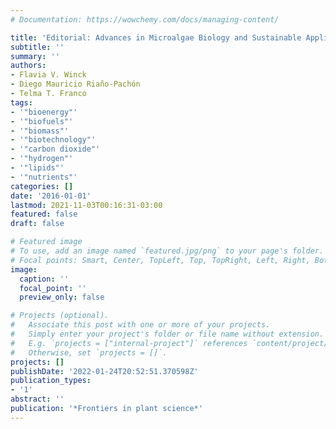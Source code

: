```yaml
---
# Documentation: https://wowchemy.com/docs/managing-content/

title: 'Editorial: Advances in Microalgae Biology and Sustainable Applications.'
subtitle: ''
summary: ''
authors:
- Flavia V. Winck
- Diego Mauricio Riaño-Pachón
- Telma T. Franco
tags:
- '"bioenergy"'
- '"biofuels"'
- '"biomass"'
- '"biotechnology"'
- '"carbon dioxide"'
- '"hydrogen"'
- '"lipids"'
- '"nutrients"'
categories: []
date: '2016-01-01'
lastmod: 2021-11-03T00:16:31-03:00
featured: false
draft: false

# Featured image
# To use, add an image named `featured.jpg/png` to your page's folder.
# Focal points: Smart, Center, TopLeft, Top, TopRight, Left, Right, BottomLeft, Bottom, BottomRight.
image:
  caption: ''
  focal_point: ''
  preview_only: false

# Projects (optional).
#   Associate this post with one or more of your projects.
#   Simply enter your project's folder or file name without extension.
#   E.g. `projects = ["internal-project"]` references `content/project/deep-learning/index.md`.
#   Otherwise, set `projects = []`.
projects: []
publishDate: '2022-01-24T20:52:51.370598Z'
publication_types:
- '1'
abstract: ''
publication: '*Frontiers in plant science*'
---
```

